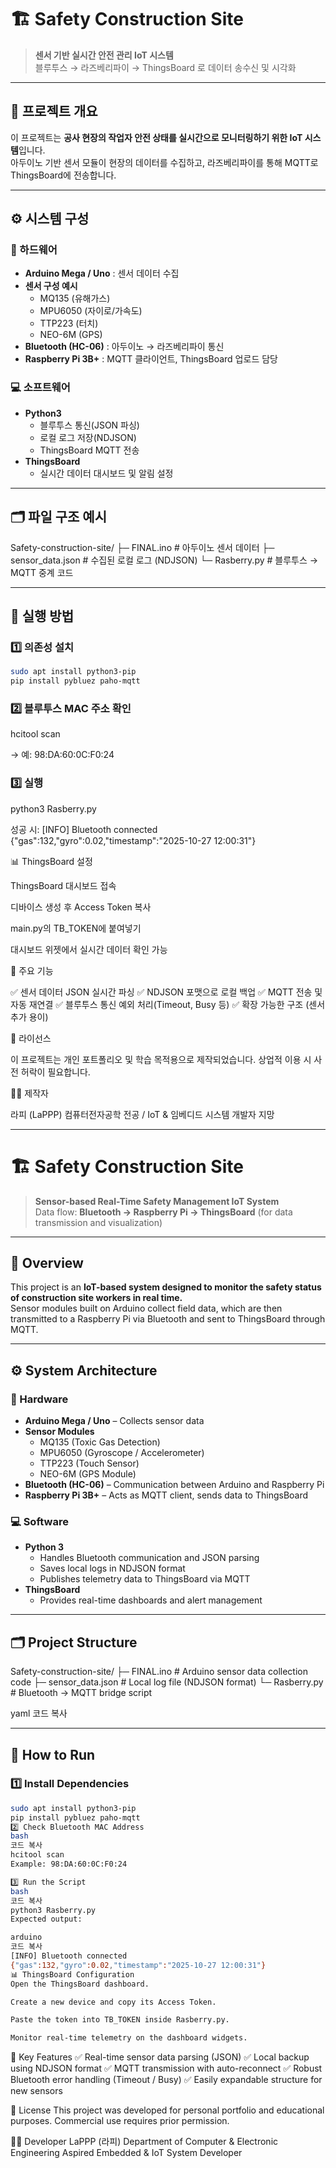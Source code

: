 # 🏗️ Safety Construction Site  
> **센서 기반 실시간 안전 관리 IoT 시스템**  
> 블루투스 → 라즈베리파이 → ThingsBoard 로 데이터 송수신 및 시각화

---

## 📖 프로젝트 개요
이 프로젝트는 **공사 현장의 작업자 안전 상태를 실시간으로 모니터링하기 위한 IoT 시스템**입니다.  
아두이노 기반 센서 모듈이 현장의 데이터를 수집하고, 라즈베리파이를 통해 MQTT로 ThingsBoard에 전송합니다.

---

## ⚙️ 시스템 구성

### 🧩 하드웨어
- **Arduino Mega / Uno** : 센서 데이터 수집  
- **센서 구성 예시**
  - MQ135 (유해가스)
  - MPU6050 (자이로/가속도)
  - TTP223 (터치)
  - NEO-6M (GPS)
- **Bluetooth (HC-06)** : 아두이노 → 라즈베리파이 통신  
- **Raspberry Pi 3B+** : MQTT 클라이언트, ThingsBoard 업로드 담당  

### 💻 소프트웨어
- **Python3**  
  - 블루투스 통신(JSON 파싱)
  - 로컬 로그 저장(NDJSON)
  - ThingsBoard MQTT 전송
- **ThingsBoard**
  - 실시간 데이터 대시보드 및 알림 설정

---

## 🗂️ 파일 구조 예시
Safety-construction-site/
├─ FINAL.ino # 아두이노 센서 데이터 
├─ sensor_data.json # 수집된 로컬 로그 (NDJSON)
└─ Rasberry.py # 블루투스 → MQTT 중계 코드


---

## 🚀 실행 방법

### 1️⃣ 의존성 설치
```bash
sudo apt install python3-pip
pip install pybluez paho-mqtt
```
### 2️⃣ 블루투스 MAC 주소 확인
hcitool scan


→ 예: 98:DA:60:0C:F0:24

### 3️⃣ 실행
python3 Rasberry.py

성공 시:
[INFO] Bluetooth connected
{"gas":132,"gyro":0.02,"timestamp":"2025-10-27 12:00:31"}

📊 ThingsBoard 설정

ThingsBoard 대시보드 접속

디바이스 생성 후 Access Token 복사

main.py의 TB_TOKEN에 붙여넣기

대시보드 위젯에서 실시간 데이터 확인 가능

🧱 주요 기능

✅ 센서 데이터 JSON 실시간 파싱
✅ NDJSON 포맷으로 로컬 백업
✅ MQTT 전송 및 자동 재연결
✅ 블루투스 통신 예외 처리(Timeout, Busy 등)
✅ 확장 가능한 구조 (센서 추가 용이)

📜 라이선스

이 프로젝트는 개인 포트폴리오 및 학습 목적용으로 제작되었습니다.
상업적 이용 시 사전 허락이 필요합니다.

🧑‍💻 제작자

라피 (LaPPP)
컴퓨터전자공학 전공 / IoT & 임베디드 시스템 개발자 지망





-----------------------------------------------------------------
# 🏗️ Safety Construction Site  
> **Sensor-based Real-Time Safety Management IoT System**  
> Data flow: **Bluetooth → Raspberry Pi → ThingsBoard** (for data transmission and visualization)

---

## 📖 Overview
This project is an **IoT-based system designed to monitor the safety status of construction site workers in real time.**  
Sensor modules built on Arduino collect field data, which are then transmitted to a Raspberry Pi via Bluetooth and sent to ThingsBoard through MQTT.

---

## ⚙️ System Architecture

### 🧩 Hardware
- **Arduino Mega / Uno** – Collects sensor data  
- **Sensor Modules**
  - MQ135 (Toxic Gas Detection)
  - MPU6050 (Gyroscope / Accelerometer)
  - TTP223 (Touch Sensor)
  - NEO-6M (GPS Module)
- **Bluetooth (HC-06)** – Communication between Arduino and Raspberry Pi  
- **Raspberry Pi 3B+** – Acts as MQTT client, sends data to ThingsBoard  

### 💻 Software
- **Python 3**
  - Handles Bluetooth communication and JSON parsing  
  - Saves local logs in NDJSON format  
  - Publishes telemetry data to ThingsBoard via MQTT  
- **ThingsBoard**
  - Provides real-time dashboards and alert management  

---

## 🗂️ Project Structure
Safety-construction-site/
├─ FINAL.ino # Arduino sensor data collection code
├─ sensor_data.json # Local log file (NDJSON format)
└─ Rasberry.py # Bluetooth → MQTT bridge script

yaml
코드 복사

---

## 🚀 How to Run

### 1️⃣ Install Dependencies
```bash
sudo apt install python3-pip
pip install pybluez paho-mqtt
2️⃣ Check Bluetooth MAC Address
bash
코드 복사
hcitool scan
Example: 98:DA:60:0C:F0:24

3️⃣ Run the Script
bash
코드 복사
python3 Rasberry.py
Expected output:

arduino
코드 복사
[INFO] Bluetooth connected
{"gas":132,"gyro":0.02,"timestamp":"2025-10-27 12:00:31"}
📊 ThingsBoard Configuration
Open the ThingsBoard dashboard.

Create a new device and copy its Access Token.

Paste the token into TB_TOKEN inside Rasberry.py.

Monitor real-time telemetry on the dashboard widgets.
```
🧱 Key Features
✅ Real-time sensor data parsing (JSON)
✅ Local backup using NDJSON format
✅ MQTT transmission with auto-reconnect
✅ Robust Bluetooth error handling (Timeout / Busy)
✅ Easily expandable structure for new sensors

📜 License
This project was developed for personal portfolio and educational purposes.
Commercial use requires prior permission.

🧑‍💻 Developer
LaPPP (라피)
Department of Computer & Electronic Engineering
Aspired Embedded & IoT System Developer
